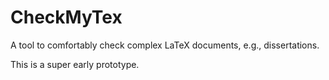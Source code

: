 # CheckMyTex

A tool to comfortably check complex LaTeX documents, e.g., dissertations.

This is a super early prototype.